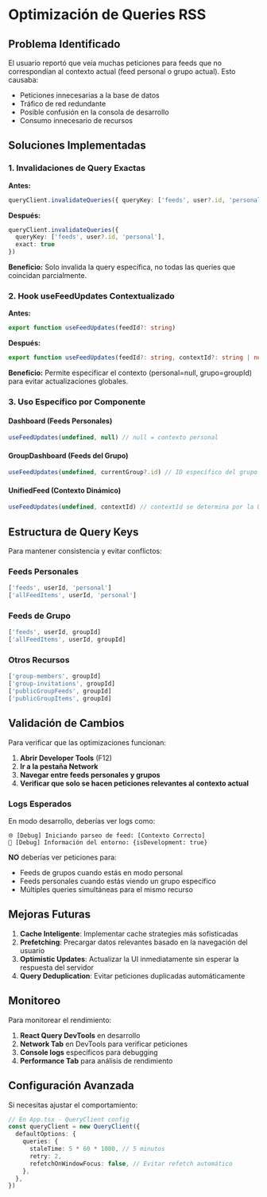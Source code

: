 # Optimización de Queries RSS

## Problema Identificado

El usuario reportó que veía muchas peticiones para feeds que no correspondían al contexto actual (feed personal o grupo actual). Esto causaba:

- Peticiones innecesarias a la base de datos
- Tráfico de red redundante
- Posible confusión en la consola de desarrollo
- Consumo innecesario de recursos

## Soluciones Implementadas

### 1. Invalidaciones de Query Exactas

**Antes:**
```typescript
queryClient.invalidateQueries({ queryKey: ['feeds', user?.id, 'personal'] })
```

**Después:**
```typescript
queryClient.invalidateQueries({ 
  queryKey: ['feeds', user?.id, 'personal'],
  exact: true 
})
```

**Beneficio:** Solo invalida la query específica, no todas las queries que coincidan parcialmente.

### 2. Hook useFeedUpdates Contextualizado

**Antes:**
```typescript
export function useFeedUpdates(feedId?: string)
```

**Después:**
```typescript
export function useFeedUpdates(feedId?: string, contextId?: string | null)
```

**Beneficio:** Permite especificar el contexto (personal=null, grupo=groupId) para evitar actualizaciones globales.

### 3. Uso Específico por Componente

#### Dashboard (Feeds Personales)
```typescript
useFeedUpdates(undefined, null) // null = contexto personal
```

#### GroupDashboard (Feeds del Grupo)
```typescript
useFeedUpdates(undefined, currentGroup?.id) // ID específico del grupo
```

#### UnifiedFeed (Contexto Dinámico)
```typescript
useFeedUpdates(undefined, contextId) // contextId se determina por la URL
```

## Estructura de Query Keys

Para mantener consistencia y evitar conflictos:

### Feeds Personales
```typescript
['feeds', userId, 'personal']
['allFeedItems', userId, 'personal']
```

### Feeds de Grupo
```typescript
['feeds', userId, groupId]
['allFeedItems', userId, groupId]
```

### Otros Recursos
```typescript
['group-members', groupId]
['group-invitations', groupId]
['publicGroupFeeds', groupId]
['publicGroupItems', groupId]
```

## Validación de Cambios

Para verificar que las optimizaciones funcionan:

1. **Abrir Developer Tools** (F12)
2. **Ir a la pestaña Network**
3. **Navegar entre feeds personales y grupos**
4. **Verificar que solo se hacen peticiones relevantes al contexto actual**

### Logs Esperados

En modo desarrollo, deberías ver logs como:
```
🌐 [Debug] Iniciando parseo de feed: [Contexto Correcto]
🔧 [Debug] Información del entorno: {isDevelopment: true}
```

**NO** deberías ver peticiones para:
- Feeds de grupos cuando estás en modo personal
- Feeds personales cuando estás viendo un grupo específico
- Múltiples queries simultáneas para el mismo recurso

## Mejoras Futuras

1. **Cache Inteligente**: Implementar cache strategies más sofisticadas
2. **Prefetching**: Precargar datos relevantes basado en la navegación del usuario
3. **Optimistic Updates**: Actualizar la UI inmediatamente sin esperar la respuesta del servidor
4. **Query Deduplication**: Evitar peticiones duplicadas automáticamente

## Monitoreo

Para monitorear el rendimiento:

1. **React Query DevTools** en desarrollo
2. **Network Tab** en DevTools para verificar peticiones
3. **Console logs** específicos para debugging
4. **Performance Tab** para análisis de rendimiento

## Configuración Avanzada

Si necesitas ajustar el comportamiento:

```typescript
// En App.tsx - QueryClient config
const queryClient = new QueryClient({
  defaultOptions: {
    queries: {
      staleTime: 5 * 60 * 1000, // 5 minutos
      retry: 2,
      refetchOnWindowFocus: false, // Evitar refetch automático
    },
  },
})
``` 